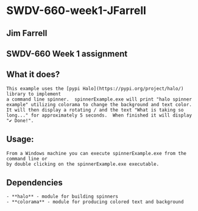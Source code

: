 # SWDV-660-week1-JFarrell
## Jim Farrell
## SWDV-660 Week 1 assignment
 
## What it does?
```
This example uses the [pypi Halo](https://pypi.org/project/halo/) library to implement
a command line spinner.  spinnerExample.exe will print "halo spinner example" utilizing colorama to change the background and text color.  It will then display a rotating / and the text "What is taking so long..." for approximately 5 seconds.  When finished it will display "✔ Done!".
```
## Usage:
```
From a Windows machine you can execute spinnerExample.exe from the command line or
by double clicking on the spinnerExample.exe executable.
```
## Dependencies
```
- **halo** - module for building spinners
- **colorama** - module for producing colored text and background
```
